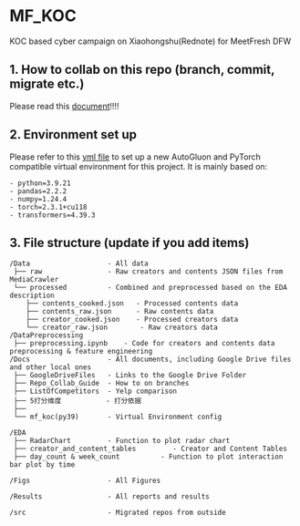 # MF_KOC
KOC based cyber campaign on Xiaohongshu(Rednote) for MeetFresh DFW 

## 1. How to collab on this repo (branch, commit, migrate etc.)
Please read this [document](./Docs/Repo_Collab_Guide.md)!!!!

## 2. Environment set up
Please refer to this [yml file](./Docs/mf_koc(py39).yaml) to set up a new AutoGluon and PyTorch compatible virtual environment for this project. It is mainly based on:

    - python=3.9.21
    - pandas=2.2.2
    - numpy=1.24.4
    - torch=2.3.1+cu118
    - transformers=4.39.3

## 3. File structure (update if you add items)

    /Data                   - All data
     ├── raw                - Raw creators and contents JSON files from MediaCrawler
     └── processed          - Combined and preprocessed based on the EDA description
        ├── contents_cooked.json   - Processed contents data
        ├── contents_raw.json      - Raw contents data
        ├── creator_cooked.json    - Processed creators data
        └── creator_raw.json        - Raw creators data
    /DataPreprocessing
     ├── preprocessing.ipynb    - Code for creators and contents data preprocessing & feature engineering
    /Docs                   - All documents, including Google Drive files and other local ones
     ├── GoogleDriveFiles   - Links to the Google Drive Folder
     ├── Repo_Collab_Guide  - How to on branches
     ├── ListOfCompetitors  - Yelp comparison
     ├── 5打分维度           - 打分依据
     ├── 
     └── mf_koc(py39)       - Virtual Environment config

    /EDA
     ├── RadarChart         - Function to plot radar chart
     ├── creator_and_content_tables         - Creator and Content Tables
     ├── day_count & week_count          - Function to plot interaction bar plot by time

    /Figs                   - All Figures

    /Results                - All reports and results

    /src                    - Migrated repos from outside
